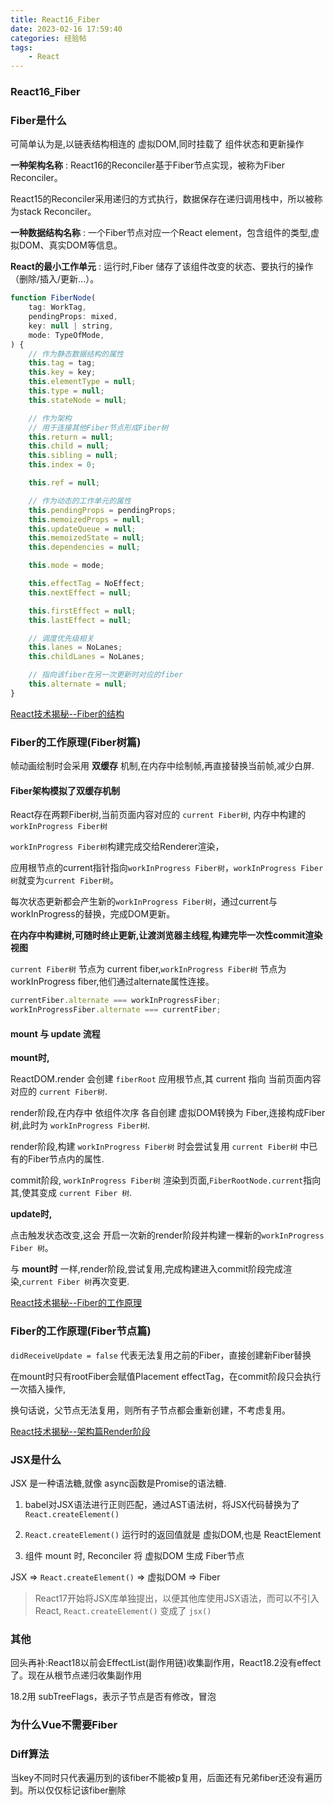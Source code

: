 ```yaml
---
title: React16_Fiber
date: 2023-02-16 17:59:40
categories: 经验帖
tags: 
    - React
---
```


### React16_Fiber

### Fiber是什么

可简单认为是,以链表结构相连的 虚拟DOM,同时挂载了 组件状态和更新操作

__一种架构名称__ : React16的Reconciler基于Fiber节点实现，被称为Fiber Reconciler。

React15的Reconciler采用递归的方式执行，数据保存在递归调用栈中，所以被称为stack Reconciler。

__一种数据结构名称__ : 一个Fiber节点对应一个React element，包含组件的类型,虚拟DOM、真实DOM等信息。

__React的最小工作单元__ : 运行时,Fiber 储存了该组件改变的状态、要执行的操作（删除/插入/更新...）。

```js
function FiberNode(
    tag: WorkTag,
    pendingProps: mixed,
    key: null | string,
    mode: TypeOfMode,
) {
    // 作为静态数据结构的属性
    this.tag = tag;
    this.key = key;
    this.elementType = null;
    this.type = null;
    this.stateNode = null;

    // 作为架构
    // 用于连接其他Fiber节点形成Fiber树
    this.return = null;
    this.child = null;
    this.sibling = null;
    this.index = 0;

    this.ref = null;

    // 作为动态的工作单元的属性
    this.pendingProps = pendingProps;
    this.memoizedProps = null;
    this.updateQueue = null;
    this.memoizedState = null;
    this.dependencies = null;

    this.mode = mode;

    this.effectTag = NoEffect;
    this.nextEffect = null;

    this.firstEffect = null;
    this.lastEffect = null;

    // 调度优先级相关
    this.lanes = NoLanes;
    this.childLanes = NoLanes;

    // 指向该fiber在另一次更新时对应的fiber
    this.alternate = null;
}
```

[React技术揭秘--Fiber的结构](https://react.iamkasong.com/process/fiber.html#fiber%E7%9A%84%E5%90%AB%E4%B9%89)

### Fiber的工作原理(Fiber树篇)

帧动画绘制时会采用 __双缓存__ 机制,在内存中绘制帧,再直接替换当前帧,减少白屏.

#### Fiber架构模拟了双缓存机制

React存在两颗Fiber树,当前页面内容对应的 `current Fiber树`, 内存中构建的 `workInProgress Fiber树`

`workInProgress Fiber树`构建完成交给Renderer渲染，

应用根节点的current指针指向`workInProgress Fiber树`，`workInProgress Fiber树`就变为`current Fiber树`。

每次状态更新都会产生新的`workInProgress Fiber树`，通过current与workInProgress的替换，完成DOM更新。

__在内存中构建树,可随时终止更新,让渡浏览器主线程,构建完毕一次性commit渲染视图__

`current Fiber树` 节点为 current fiber,`workInProgress Fiber树` 节点为 workInProgress fiber,他们通过alternate属性连接。

```js
currentFiber.alternate === workInProgressFiber;
workInProgressFiber.alternate === currentFiber;
```

#### mount 与 update 流程

__mount时,__

ReactDOM.render 会创建 `fiberRoot` 应用根节点,其 current 指向 当前页面内容对应的 `current Fiber树`.

render阶段,在内存中 依组件次序 各自创建 虚拟DOM转换为 Fiber,连接构成Fiber树,此时为 `workInProgress Fiber树`.

render阶段,构建 `workInProgress Fiber树` 时会尝试复用 `current Fiber树` 中已有的Fiber节点内的属性.

commit阶段, `workInProgress Fiber树` 渲染到页面,`FiberRootNode.current`指向其,使其变成 `current Fiber 树`.

__update时,__

点击触发状态改变,这会 开启一次新的render阶段并构建一棵新的`workInProgress Fiber 树`。

与 __mount时__ 一样,render阶段,尝试复用,完成构建进入commit阶段完成渲染,`current Fiber 树`再次变更.

[React技术揭秘--Fiber的工作原理](https://react.iamkasong.com/process/doubleBuffer.html#%E4%BB%80%E4%B9%88%E6%98%AF-%E5%8F%8C%E7%BC%93%E5%AD%98)


### Fiber的工作原理(Fiber节点篇)














`didReceiveUpdate = false` 代表无法复用之前的Fiber，直接创建新Fiber替换

在mount时只有rootFiber会赋值Placement effectTag，在commit阶段只会执行一次插入操作,

换句话说，父节点无法复用，则所有子节点都会重新创建，不考虑复用。

[React技术揭秘--架构篇Render阶段](https://react.iamkasong.com/process/reconciler.html)


### JSX是什么

JSX 是一种语法糖,就像 async函数是Promise的语法糖.

1. babel对JSX语法进行正则匹配，通过AST语法树，将JSX代码替换为了`React.createElement()`

2. `React.createElement()` 运行时的返回值就是 虚拟DOM,也是 ReactElement

3. 组件 mount 时, Reconciler 将 虚拟DOM 生成 Fiber节点

JSX => `React.createElement()` => 虚拟DOM => Fiber

> React17开始将JSX库单独提出，以便其他库使用JSX语法，而可以不引入React, `React.createElement()` 变成了 `jsx()`





### 其他

回头再补:React18以前会EffectList(副作用链)收集副作用，React18.2没有effect了。现在从根节点递归收集副作用

18.2用 subTreeFlags，表示子节点是否有修改，冒泡
### 为什么Vue不需要Fiber


### Diff算法

当key不同时只代表遍历到的该fiber不能被p复用，后面还有兄弟fiber还没有遍历到。所以仅仅标记该fiber删除